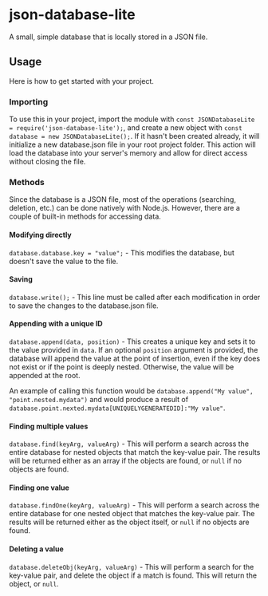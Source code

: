 # json-database-lite
A small, simple database that is locally stored in a JSON file. 

## Usage
Here is how to get started with your project.


### Importing
To use this in your project, import the module with `const JSONDatabaseLite = require('json-database-lite');`, 
and create a new object with `const database = new JSONDatabaseLite();`. If it hasn't been created already, it will initialize a new database.json file 
in your root project folder. This action will load the database into your server's memory and allow for direct access without closing the file. 

### Methods
Since the database is a JSON file, most of the operations (searching, deletion, etc.) can be done natively with Node.js. However, there are a couple of built-in methods for accessing data. 

#### Modifying directly
`database.database.key = "value";` - This modifies the database, but doesn't save the value to the file. 

#### Saving
`database.write();` - This line must be called after each modification in order to save the changes to the database.json file. 

#### Appending with a unique ID
`database.append(data, position)` - This creates a unique key and sets it to the value provided in `data`. If an optional `position` argument is provided, the database will append the value at the point of insertion, even if the key does not exist or if the point is deeply nested. Otherwise, the value will be appended at the root.

  An example of calling this function would be `database.append("My value", "point.nested.mydata")` and would produce a result of `database.point.nexted.mydata[UNIQUELYGENERATEDID]:"My value"`.
  
#### Finding multiple values
`database.find(keyArg, valueArg)` - This will perform a search across the entire database for nested objects that match the key-value pair. The results will be returned either as an array if the objects are found, or `null` if no objects are found.

#### Finding one value
`database.findOne(keyArg, valueArg)` - This will perform a search across the entire database for one nested object that matches the key-value pair. The results will be returned either as the object itself, or `null` if no objects are found.

#### Deleting a value
`database.deleteObj(keyArg, valueArg)` - This will perform a search for the key-value pair, and delete the object if a match is found. This will return the object, or `null`.
